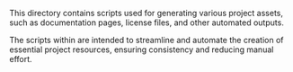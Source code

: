 This directory contains scripts used for generating various project assets,
such as documentation pages, license files, and other automated outputs.

The scripts within are intended to streamline and automate the creation of
essential project resources, ensuring consistency and reducing manual effort.
